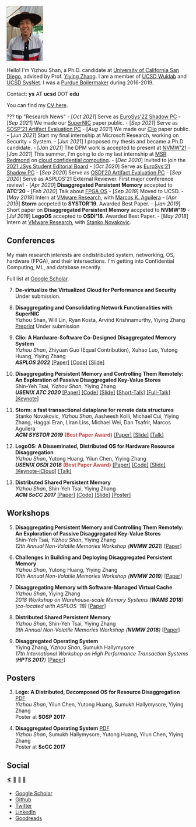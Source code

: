 <p align="left">
<img src="images/me.png" height=150 width=100>
</p>

Hello! I'm Yizhou Shan, a Ph.D. candidate at [University of California San Diego](https://cse.ucsd.edu/),
advised by Prof. [Yiying Zhang](https://cseweb.ucsd.edu/~yiying/).
I am a member of [UCSD Wuklab](http://wuklab.io) and [UCSD SysNet](https://www.sysnet.ucsd.edu/sysnet/).
I was a [Purdue Boilermaker](https://engineering.purdue.edu/ECE) during 2016-2019.

Contact: **ys** AT **ucsd** DOT **edu**

You can find my [CV here](http://lastweek.io/pubs/Yizhou_Shan_CV.pdf).

??? tip "Research News"
	- [_Oct 2021_] Serve as [EuroSys'22 Shadow PC](https://2022.eurosys.org/)
	- [_Sep 2021_] We made our [SuperNIC]() paper public.
	- [_Sep 2021_] Serve as [SOSP'21 Artifact Evaluation PC]()
	- [_Aug 2021_] We made our [Clio]() paper public.
	- [_Jun 2021_] Start my final internship at Microsoft Research, working on Security + System.
	- [_Jun 2021_] I proposed my thesis and became a Ph.D candidate.
	- [_Jan 2021_] The DPM work is accepted to present at [NVMW'21](http://nvmw.ucsd.edu/)
	- [_Jan 2021_] This summer, I'm going to do my last internship at [MSR Redmond](https://www.microsoft.com/en-us/research/group/security-and-privacy-research-group-redmond/) on [cloud confidential computing](https://azure.microsoft.com/en-us/solutions/confidential-compute/).
	- [_Dec 2020_] Invited to join the [2021 JSys Student Editorial Board](https://escholarship.org/uc/jsys/studenteb)
	- [_Oct 2020_] Serve as [EuroSys'21 Shadow PC](https://www.eurosys2020.org/call-for-shadow-pc-participation/)
	- [_Sep 2020_] Serve as [OSDI'20 Artifact Evaluation PC](https://sysartifacts.github.io/osdi2020/organizers.html)
	- [_Sep 2020_] Serve as ASPLOS'21 External Reviewer. First major conference review!
	- [_Apr 2020_] __Disaggregated Persistent Memory__ accepted to __ATC'20__
	- [_Feb 2020_] Talk about [FPGA OS](https://cseweb.ucsd.edu/~yiying/cse291j-winter20/reading/FPGA-Virtualization.pdf)
	- [_Sep 2019_] Moved to UCSD.
	- [_May 2019_] Intern at [VMware Research](https://research.vmware.com/), with [Marcos K. Aguilera](http://mkaguilera.kawazoe.org/)
	- [_Apr 2019_] __Storm__ accpeted to __SYSTOR'19__. Awarded Best Paper.
	- [_Jan 2019_] Short paper on __Disaggregated Persistent Memory__ accpeted to __NVMW'19__
	- [_Jul 2018_] __LegoOS__ accepted to __OSDI'18__. Awarded Best Paper.
	- [_May 2018_] Intern at [VMware Research](https://research.vmware.com/), with [Stanko Novakovic](https://sites.google.com/site/stankonovakovic/).

## Conferences

My main research interests are ondistributed system, networking, OS, hardware (FPGA), and their intersections.
I'm getting into Confidential Computing, ML, and database recently.

Full list at [Google Scholar](https://scholar.google.com/citations?user=qgxGqYAAAAAJ&hl=en).

7. __De-virtualize the Virtualized Cloud for Performance and Security__
   <br> Under submission.
6. __Disaggregating and Consolidating Network Functionalities with SuperNIC__
  <br> Yizhou Shan, Will Lin, Ryan Kosta, Arvind Krishnamurthy, Yiying Zhang
  <br> [Preprint](https://arxiv.org/pdf/2109.07744.pdf) Under submission
5. __Clio: A Hardware-Software Co-Designed Disaggregated Memory System__
  <br> *Yizhou Shan*, Zhiyuan Guo (Equal Contribution), Xuhao Luo, Yutong Huang, Yiying Zhang
  <br> *__ASPLOS 2022__*
       [[Paper]](http://lastweek.io/pubs/ASPLOS22-Clio.pdf)
       [[Code]](https://github.com/WukLab/Clio)
       [[Slide]]()
4. __Disaggregating Persistent Memory and Controlling Them Remotely: An Exploration of Passive Disaggregated Key-Value Stores__
  <br> Shin-Yeh Tsai, *Yizhou Shan*, Yiying Zhang
  <br> *__USENIX ATC 2020__*
       [[Paper]](http://lastweek.io/pubs/ATC20-DPM.pdf)
       [[Code]](https://github.com/WukLab/pDPM)
       [[Slide]](https://github.com/WukLab/pDPM/blob/master/Documentation/ATC20-pDPM-slides.pdf)
       [[Short-Talk]](https://www.youtube.com/watch?v=zEVhlb9J-Iw)
       [[Full-Talk]](https://youtu.be/Oexu-3Sfbxk)
       [[Keynote]](https://www.icloud.com/keynote/0Ox0HGeoa5L1pQ7txzyU_RkUA#ATC20-pDPM-iCloud-Public)

3. __Storm: a fast transactional dataplane for remote data structures__
  <br> Stanko Novakovic, *Yizhou Shan*, Aasheesh Kolli, Michael Cui, Yiying Zhang, Haggai Eran, Liran Liss, Michael Wei, Dan Tsafrir, Marcos Aguilera
  <br> *__ACM SYSTOR 2019__* <font color='#c64444'>__(Best Paper Award)__</font>
       [[Paper]](http://lastweek.io/pubs/SYSTOR19-Storm.pdf)
       [[Slide]](http://www.systor.org/2019/slides/S6P1%20Storm%20A%20Fast%20Transactional%20Dataplane%20for%20Remote%20Data%20Structures.pdf)
       [[Talk]](https://www.youtube.com/watch?v=3ozwrzUVUJ4)

2. __LegoOS: A Disseminated, Distributed OS for Hardware Resource Disaggregation__
  <br> *Yizhou Shan*, Yutong Huang, Yilun Chen, Yiying Zhang
  <br> *__USENIX OSDI 2018__* <font color='#c64444'>__(Best Paper Award)__</font>
       [[Paper]](https://www.usenix.org/conference/osdi18/presentation/shan) [[Code]](https://github.com/WukLab/LegoOS)
       [[Slide]](https://www.usenix.org/sites/default/files/conference/protected-files/osdi18_slides_shan.pdf)
       [[Keynote-iCloud]](https://www.icloud.com/keynote/0__Wok6UPN175iDFEuGW9YVkA#LegoOS-OSDI18-Keynote)
       [[Talk]](https://www.youtube.com/watch?v=GX74Q2-ZOQE)

1. __Distributed Shared Persistent Memory__
  <br> *Yizhou Shan*, Shin-Yeh Tsai, Yiying Zhang
  <br> *__ACM SoCC 2017__*
       [[Paper]](http://lastweek.io/pubs/SoCC17-Hotpot.pdf) [[Code]](https://github.com/WukLab/Hotpot)
       [[Slide]](http://lastweek.io/pubs/slides/Yizhou-Hotpot-SoCC17.pptx)
       [[Poster]](http://lastweek.io/pubs/slides/Poster-Hotpot-SoCC17.pptx)

## Workshops

5. __Disaggregating Persistent Memory and Controlling Them Remotely: An Exploration of Passive Disaggregated Key-Value Stores__
  <br> Shin-Yeh Tsai, *Yizhou Shan*, Yiying Zhang
  <br> *12th Annual Non-Volatile Memories Workshop (__NVMW 2021__)*
       [[Paper]](http://lastweek.io/pubs/ATC20-DPM.pdf)

4. __Challenges in Building and Deploying Disaggregated Persistent Memory__
  <br> *Yizhou Shan*, Yutong Huang, Yiying Zhang
  <br> *10th Annual Non-Volatile Memories Workshop (__NVMW 2019__)*
       [[Paper]](http://lastweek.io/pubs/NVMW19-DPM.pdf)

3. __Disaggregating Memory with Software-Managed Virtual Cache__
  <br> _Yizhou Shan_, Yiying Zhang
  <br> *2018 Workshop on Warehouse-scale Memory Systems (__WAMS 2018__) (co-located with ASPLOS '18)*  [[Paper]](http://workshops.inf.ed.ac.uk/wams/)

2. __Distributed Shared Persistent Memory__
  <br> *Yizhou Shan*, Shin-Yeh Tsai, Yiying Zhang
  <br> *9th Annual Non-Volatile Memories Workshop (__NVMW 2018__)*  [[Paper]](https://engineering.purdue.edu/WukLab/hotpot-socc17.pdf)

1. __Disaggregated Operating System__
  <br> Yiying Zhang, *Yizhou Shan*, Sumukh Hallymysore
  <br> *17th International Workshop on High Performance Transaction Systems (__HPTS 2017__)*  [[Paper]](http://hpts.ws/papers/2017/lego.pdf)

## Posters

3. __Lego: A Distributed, Decomposed OS for Resource Disaggregation__ [PDF](https://lastweek.github.io/pubs/SOSP17-Lego-Poster.pdf)
   <br> *Yizhou Shan*, Yilun Chen, Yutong Huang, Sumukh Hallymysore, Yiying Zhang
   <br> Poster at __SOSP 2017__

1. __Disaggregated Operating System__ [PDF](https://lastweek.github.io/pubs/SoCC17-Lego-Poster.pdf)
   <br> *Yizhou Shan*, Sumukh Hallymysore, Yutong Huang, Yilun Chen, Yiying Zhang
   <br> Poster at __SoCC 2017__

## Social

:surfer: :rowboat: :basketball: :football:  

* [Google Scholar](https://scholar.google.com/citations?user=qgxGqYAAAAAJ&hl=en)
* [Github](https://github.com/lastweek)
* [Twitter](https://twitter.com/Yizhou_Shan)
* [LinkedIn](https://www.linkedin.com/in/lastweek/)
* [Goodreads](https://www.goodreads.com/user/show/117378875-yizhou-shan)
